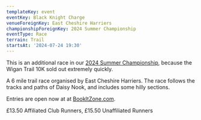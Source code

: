 ```yaml
---
templateKey: event
eventKey: Black Knight Charge
venueForeignKey: East Cheshire Harriers
championshipForeignKey: 2024 Summer Championship
eventType: Race
terrain: Trail
startsAt: '2024-07-24 19:30'
---
```

This is an additional race in our [2024 Summer Championship](/championships/2024-summer-championship/), because the
Wigan Trail 10K sold out extremely quickly.

A 6 mile trail race organised by East Cheshire Harriers. The race follows the tracks and paths of Daisy Nook, 
and includes some hilly sections.

Entries are open now at at [BookItZone.com](https://bookitzone.com/martin_mcgann_1/xyjFFX).

£13.50 Affiliated Club Runners, £15.50 Unaffiliated Runners
